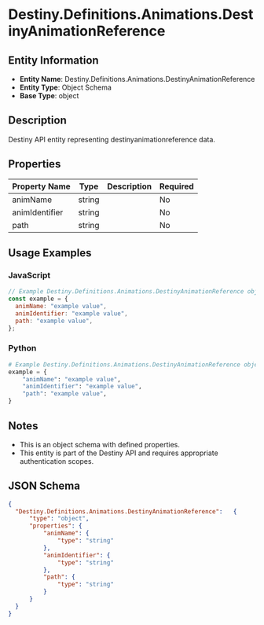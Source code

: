 # Destiny.Definitions.Animations.DestinyAnimationReference

## Entity Information
- **Entity Name**: Destiny.Definitions.Animations.DestinyAnimationReference
- **Entity Type**: Object Schema
- **Base Type**: object

## Description
Destiny API entity representing destinyanimationreference data.

## Properties

| Property Name | Type | Description | Required |
|---------------|------|-------------|----------|
| animName | string |  | No |
| animIdentifier | string |  | No |
| path | string |  | No |

## Usage Examples

### JavaScript
```javascript
// Example Destiny.Definitions.Animations.DestinyAnimationReference object
const example = {
  animName: "example value",
  animIdentifier: "example value",
  path: "example value",
};
```

### Python
```python
# Example Destiny.Definitions.Animations.DestinyAnimationReference object
example = {
    "animName": "example value",
    "animIdentifier": "example value",
    "path": "example value",
}
```

## Notes
- This is an object schema with defined properties.
- This entity is part of the Destiny API and requires appropriate authentication scopes.

## JSON Schema
```json
{
  "Destiny.Definitions.Animations.DestinyAnimationReference":   {
      "type": "object",
      "properties": {
          "animName": {
              "type": "string"
          },
          "animIdentifier": {
              "type": "string"
          },
          "path": {
              "type": "string"
          }
      }
  }
}
```
